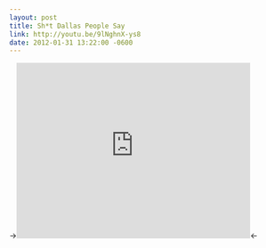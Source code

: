 ```yaml
---
layout: post
title: Sh*t Dallas People Say
link: http://youtu.be/9lNghnX-ys8
date: 2012-01-31 13:22:00 -0600
---
```

<!--more-->
-><iframe width="420" height="315" src="http://www.youtube-nocookie.com/embed/9lNghnX-ys8?rel=0" frameborder="0" allowfullscreen></iframe><-
